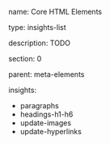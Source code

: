 name: Core HTML Elements

type: insights-list

description: TODO

section: 0

parent: meta-elements

insights:

- paragraphs
- headings-h1-h6
- update-images
- update-hyperlinks

